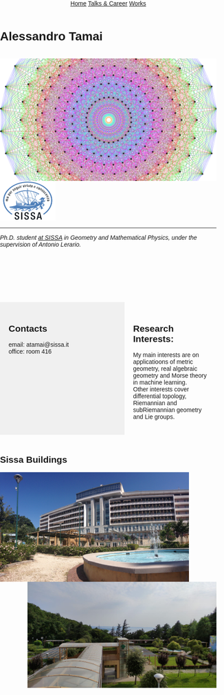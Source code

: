 <head>
<meta charset="UTF-8">
<meta name="viewport" content="width=device-width, initial-scale=1.0">
<title>Side Bar Example</title>
<style>
    /* Basic styling */
    body {
        margin: 0;
        padding: 0;
        font-family: Arial, sans-serif;
    }
    .container {
        display: flex;
    }
    .sidebar {
        width: 250px; /* Adjust width as needed */
        background-color: #f0f0f0;
        padding: 20px;
    }
    .content {
        flex: 1;
        padding: 20px;
    }
</style>
</head>

    
<div id="image-table" align="center">
    <table>
        <tr>
        <div class="topnav">
        <a href="https://aleetamai.github.io">Home</a>
        <a href="https://aleetamai.github.io/talks&carrer">Talks & Career</a>
        <a href="https://aleetamai.github.io/works">Works</a>
        </div>
        </tr>
    </table>
</div>

<h1>Alessandro Tamai</h1>


<br>

<img align="left" width="520" src="assets/Lie_groups2.png" />


<img src="assets/sissalogo.png" width="130" />

-------

​_Ph.D. student [at SISSA](https://math.sissa.it/users/alessandro-tamai) in Geometry and Mathematical Physics, under the supervision of Antonio Lerario._

<br>

<br>
<br>
<br>
<br>
<br>
<br>

<div class="container">
    <!-- Sidebar -->
    <div class="sidebar">
    <h2>Contacts</h2>
      <p>email:  atamai@sissa.it
      <br>
      office: room 416</p>
    </div>
    <!-- Page Content -->
    <div class="content">
    <h2>Research Interests:</h2>
     <p>My main interests are on applicatioons of metric geometry, real algebraic geometry and Morse theory in machine learning.                <br>     
    Other interests cover differential topology, Riemannian and subRiemannian geometry and Lie groups.</p>
    </div>
</div>


<br>

<h2>Sissa Buildings</h2>
 


<img align="left" width="440" src="assets/sissa-building10.jpg" />

<img align="right" width="440" src="assets/sissa2.jpg" />










